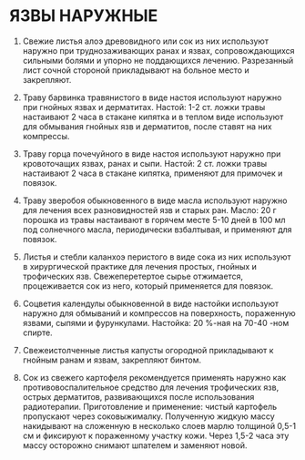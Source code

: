 # ЯЗВЫ НАРУЖНЫЕ

1. Свежие листья алоэ древовидного или сок из них используют наружно
при труднозаживающих ранах и язвах, сопровождающихся сильными болями и
упорно не поддающихся лечению. Разрезанный лист сочной стороной
прикладывают на больное место и закрепляют.  
  
2. Траву барвинка травянистого в виде настоя используют наружно при
гнойных язвах и дерматитах. Настой: 1-2 ст. ложки травы настаивают 2
часа в стакане кипятка и в теплом виде используют для обмывания гнойных
язв и дерматитов, после ставят на них компрессы.  
  
3. Траву горца почечуйного в виде настоя используют наружно при
кровоточащих язвах, ранах и сыпи. Настой: 2 ст. ложки травы настаивают 2
часа в стакане кипятка, применяют для примочек и повязок.  
  
4. Траву зверобоя обыкновенного в виде масла используют наружно для
лечения всех разновидностей язв и старых ран. Масло: 20 г порошка из
травы настаивают в горячем месте 5-10 дней в 100 мл под солнечного
масла, периодически взбалтывая, и применяют для повязок.  
  
5. Листья и стебли каланхоэ перистого в виде сока из них используют в
хирургической практике для лечения простых, гнойных и трофических язв.
Свежеперетертое сырье отжимается, процеживается сок из него, который
применяется для повязок.  
  
6. Соцветия календулы обыкновенной в виде настойки используют наружно
для обмываний и компрессов на поверхность, пораженную язвами, сыпями и
фурункулами. Настойка: 20 %-ная на 70-40 -ном спирте.  
  
7. Свежеистолченные листья капусты огородной прикладывают к гнойным
ранам и язвам, закрепляют бинтом.  
8. Сок из свежего картофеля рекомендуется применять наружно как
противовоспалительное средство для лечения трофических язв, острых
дерматитов, развивающихся после использования радиотерапии.
Приготовление и применение: чистый картофель пропускают через
соковыжималку. Полученную жидкую массу накидывают на сложенную в
несколько слоев марлю толщиной 0,5-1 см и фиксируют к пораженному
участку кожи. Через 1,5-2 часа эту массу осторожно снимают шпателем и
заменяют новой.
